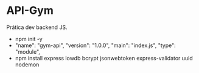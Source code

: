 # API-Gym
Prática dev backend JS.
- npm init -y
- "name": "gym-api",
  "version": "1.0.0",
  "main": "index.js",
  "type": "module",
- npm install express lowdb bcrypt jsonwebtoken express-validator uuid nodemon
